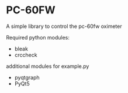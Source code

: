# PC-60FW
A simple library to control the pc-60fw oximeter

Required python modules:
- bleak
- crccheck

additional modules for example.py
- pyqtgraph
- PyQt5
